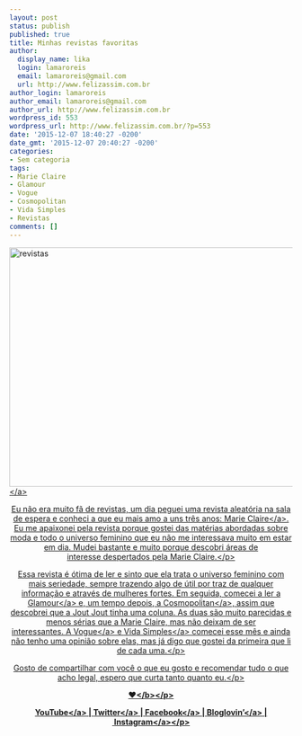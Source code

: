 ```yaml
---
layout: post
status: publish
published: true
title: Minhas revistas favoritas
author:
  display_name: lika
  login: lamaroreis
  email: lamaroreis@gmail.com
  url: http://www.felizassim.com.br
author_login: lamaroreis
author_email: lamaroreis@gmail.com
author_url: http://www.felizassim.com.br
wordpress_id: 553
wordpress_url: http://www.felizassim.com.br/?p=553
date: '2015-12-07 18:40:27 -0200'
date_gmt: '2015-12-07 20:40:27 -0200'
categories:
- Sem categoria
tags:
- Marie Claire
- Glamour
- Vogue
- Cosmopolitan
- Vida Simples
- Revistas
comments: []
---
```

<p><a href="http:&#47;&#47;www.felizassim.com.br&#47;wp-content&#47;uploads&#47;2015&#47;12&#47;revistas.png"><img class="aligncenter wp-image-554 size-large" src="http:&#47;&#47;www.felizassim.com.br&#47;wp-content&#47;uploads&#47;2015&#47;12&#47;revistas-1024x682.png" alt="revistas" width="640" height="426" &#47;><&#47;a></p>
<p style="text-align: center;">Eu n&atilde;o era muito f&atilde; de revistas, um dia peguei uma revista aleat&oacute;ria na sala de espera e conheci a que eu mais amo a uns tr&ecirc;s anos: <a href="http:&#47;&#47;www.assineglobo.com.br&#47;produtos&#47;marie-claire&#47;MC&#47;" target="_blank">Marie Claire<&#47;a>. Eu me apaixonei pela revista porque gostei das mat&eacute;rias abordadas sobre moda e todo o universo feminino que eu n&atilde;o me interessava muito em estar em dia. Mudei bastante e muito porque descobri &aacute;reas de interesse&nbsp;despertados pela Marie Claire.<&#47;p></p>
<p style="text-align: center;">Essa revista &eacute; &oacute;tima de ler e sinto que ela trata o universo feminino com mais seriedade, sempre trazendo algo de &uacute;til por traz de qualquer informa&ccedil;&atilde;o e atrav&eacute;s de mulheres fortes. Em seguida, comecei&nbsp;a ler a <a href="https:&#47;&#47;www.assineglobo.com.br&#47;produtos&#47;glamour&#47;GL&#47;?site_par=1&amp;origem_par=1&amp;formato_par=PRODUT_DSA&amp;versao_par=GPMIDIA&amp;gclid=Cj0KEQiA-ZSzBRDp3ITHm5KO_JYBEiQA1JjHHD-EYNAJHxlRfUhqHF_hCajPHFxg3EmCc6Qu1IyRg2QaAvBU8P8HAQ" target="_blank">Glamour<&#47;a>&nbsp;e, um tempo depois, a&nbsp;<a href="http:&#47;&#47;www.assine.abril.com.br&#47;portal&#47;assinar&#47;revista-cosmo?origem=google_11_Revista_Cosmopolitan&amp;utm_source=google&amp;utm_medium=cpc&amp;utm_campaign=Revista_Cosmopolitan&amp;gclid=Cj0KEQiA-ZSzBRDp3ITHm5KO_JYBEiQA1JjHHGDilsLA_JAR1J8lcZsAuqeXPYy11CFBt6bNirLouoMaAhKm8P8HAQ" target="_blank">Cosmopolitan<&#47;a>, assim&nbsp;que descobrei que&nbsp;a Jout Jout tinha uma coluna. As duas s&atilde;o muito parecidas&nbsp;e menos s&eacute;rias que a Marie Claire,&nbsp;mas n&atilde;o deixam de ser interessantes.&nbsp;A&nbsp;<a href="http:&#47;&#47;www.assineglobo.com.br&#47;produtos&#47;vogue&#47;VG&#47;?site_par=1&amp;origem_par=1&amp;formato_par=VOGUE_GCN&amp;versao_par=GPMIDIA_GCN&amp;gclid=Cj0KEQiA-ZSzBRDp3ITHm5KO_JYBEiQA1JjHHAyvBlP6ldfen1YIfzSlEt2htDdRN7fGY_3m4cIA-VEaAigQ8P8HAQ" target="_blank">Vogue<&#47;a> e <a href="http:&#47;&#47;www.assine.abril.com.br&#47;portal&#47;assinar&#47;revista-vida-simples?origem=google_11_Revista_Vida_Simples&amp;utm_source=google&amp;utm_medium=cpc&amp;utm_campaign=Revista_Vida_Simples&amp;gclid=Cj0KEQiA-ZSzBRDp3ITHm5KO_JYBEiQA1JjHHGbPeWRLfyBRfpAyypNqK1Ti11eftAmslqscuRxS1O8aAmSl8P8HAQ" target="_blank">Vida Simples<&#47;a> comecei esse m&ecirc;s&nbsp;e ainda n&atilde;o tenho uma opini&atilde;o sobre elas, mas j&aacute; digo que gostei da primeira que li de cada uma.<&#47;p></p>
<p style="text-align: center;">Gosto de compartilhar com voc&ecirc; o que eu gosto e recomendar tudo o que acho legal, espero que curta tanto quanto eu.<&#47;p></p>
<p style="text-align: center;"><b>&hearts;<&#47;b><&#47;p></p>
<p style="text-align: center;"><a href="https:&#47;&#47;www.youtube.com&#47;channel&#47;UCTk3xkOSzWzf8Ba-wJN8jDA" target="_blank">YouTube<&#47;a> |&nbsp;<a href="https:&#47;&#47;twitter.com&#47;lettiicee" target="_blank">Twitter<&#47;a>&nbsp;|&nbsp;<a href="http:&#47;&#47;www.facebook.com&#47;blogfelizassim" target="_blank">Facebook<&#47;a>&nbsp;|&nbsp;<a href="https:&#47;&#47;www.bloglovin.com&#47;blogs&#47;feliz-assim-14224049" target="_blank">Bloglovin&rsquo;<&#47;a>&nbsp;|&nbsp;<a href="http:&#47;&#47;instagram.com&#47;lettiicee" target="_blank">Instagram<&#47;a><&#47;p></p>

